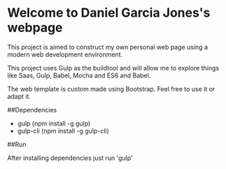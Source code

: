 # Welcome to Daniel Garcia Jones's webpage

This project is aimed to construct my own personal web page using a modern web development environment.

This project uses Gulp as the buildtool and will allow me to explore things like Saas, Gulp, Babel, Mocha and ES6 and Babel.

The web template is custom made using Bootstrap. Feel free to use it or adapt it.

##Dependencies

* gulp (npm install -g gulp)
* gulp-cli (npm install -g gulp-cli)

##Run

After installing dependencies just run 'gulp'
